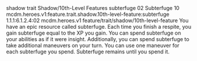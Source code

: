 <ability>
  <metadata>
    <class>shadow</class>
    <feature_type>trait</feature_type>
    <file_dpath>Shadow/10th-Level Features</file_dpath>
    <item_id>subterfuge</item_id>
    <item_index>02</item_index>
    <item_name>Subterfuge</item_name>
    <level>10</level>
    <scc>mcdm.heroes.v1:feature.trait.shadow.10th-level-feature:subterfuge</scc>
    <scdc>1.1.1:6.1.2.4:02</scdc>
    <source>mcdm.heroes.v1</source>
    <type>feature/trait/shadow/10th-level-feature</type>
  </metadata>
  <effects>
    <effect type="mundane">You have an epic resource called subterfuge. Each time you finish a respite, you gain subterfuge equal to the XP you gain. You can spend subterfuge on your abilities as if it were insight.
Additionally, you can spend subterfuge to take additional maneuvers on your turn. You can use one maneuver for each subterfuge you spend.
Subterfuge remains until you spend it.</effect>
  </effects>
</ability>
